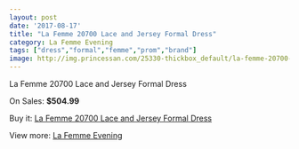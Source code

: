 ```yaml
---
layout: post
date: '2017-08-17'
title: "La Femme 20700 Lace and Jersey Formal Dress"
category: La Femme Evening
tags: ["dress","formal","femme","prom","brand"]
image: http://img.princessan.com/25330-thickbox_default/la-femme-20700-lace-and-jersey-formal-dress.jpg
---
```

La Femme 20700 Lace and Jersey Formal Dress

On Sales: **$504.99**
<a href="https://www.princessan.com/en/la-femme-evening/11505-la-femme-20700-lace-and-jersey-formal-dress.html"><amp-img layout="responsive" width="600" height="600" src="//img.princessan.com/25330-thickbox_default/la-femme-20700-lace-and-jersey-formal-dress.jpg" alt="La Femme 20700 Lace and Jersey Formal Dress 0" /></a>
<a href="https://www.princessan.com/en/la-femme-evening/11505-la-femme-20700-lace-and-jersey-formal-dress.html"><amp-img layout="responsive" width="600" height="600" src="//img.princessan.com/25332-thickbox_default/la-femme-20700-lace-and-jersey-formal-dress.jpg" alt="La Femme 20700 Lace and Jersey Formal Dress 1" /></a>
<a href="https://www.princessan.com/en/la-femme-evening/11505-la-femme-20700-lace-and-jersey-formal-dress.html"><amp-img layout="responsive" width="600" height="600" src="//img.princessan.com/25331-thickbox_default/la-femme-20700-lace-and-jersey-formal-dress.jpg" alt="La Femme 20700 Lace and Jersey Formal Dress 2" /></a>

Buy it: [La Femme 20700 Lace and Jersey Formal Dress](https://www.princessan.com/en/la-femme-evening/11505-la-femme-20700-lace-and-jersey-formal-dress.html "La Femme 20700 Lace and Jersey Formal Dress")

View more: [La Femme Evening](https://www.princessan.com/en/29-la-femme-evening "La Femme Evening")